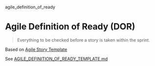 agile_definition_of_ready
# Agile Definition of Ready (DOR)

> Everything to be checked before a story is taken within the sprint.

Based on [Agile Story Template](https://github.com/vanHeemstraSystems/agile-story-template)

See [AGILE_DEFINITION_OF_READY_TEMPLATE.md](./AGILE_DEFINITION_OF_READY_TEMPLATE.md)
